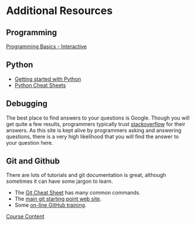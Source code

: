 # Additional Resources

## Programming

[Programming Basics - Interactive](http://www.programmingbasics.org/en/beginner/gettingstarted.html)

## Python

- [Getting started with Python](https://www.python.org/about/gettingstarted/)
- [Python Cheat Sheets](http://ehmatthes.github.io/pcc/cheatsheets/README.html)

## Debugging

The best place to find answers to your questions is Google. Though you will get quite a few results, programmers typically trust
[stackoverflow](https://stackoverflow.com) for their answers.
As this site is  kept alive by programmers asking and answering questions, there is a very high likelihood that you will find the answer to your question here.

## Git and Github

There are lots of tutorials and git documentation is great, although sometimes it can have some jargon to learn.

- The [Git Cheat Sheet](https://education.github.com/git-cheat-sheet-education.pdf) has many common commands.
- The [main git starting point web site](https://git-scm.com/).
- Some [on-line GitHub training](https://services.github.com/on-demand/).

[Course Content](README.md)
